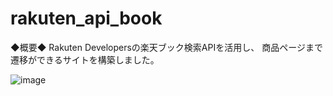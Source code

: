 # rakuten_api_book

◆概要◆
Rakuten Developersの楽天ブック検索APIを活用し、
商品ページまで遷移ができるサイトを構築しました。

![image](https://user-images.githubusercontent.com/98627989/167807366-7a2e3c95-79d1-497b-adc6-e228b34c318c.png)


